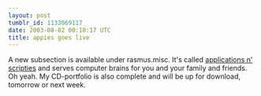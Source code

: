 ```yaml
---
layout: post
tumblr_id: 1133069117  
date: 2003-08-02 00:10:17 UTC
title: appies goes live
---
```


A new subsection is available under rasmus.misc. It's called <a href="misc.apps.asp">applications n' scripties</a> and serves computer brains for you and your family and friends. Oh yeah. My CD-portfolio is also complete and will be up for download, tomorrow or next week.
